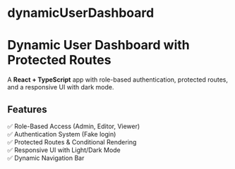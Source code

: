 # dynamicUserDashboard

# Dynamic User Dashboard with Protected Routes  

A **React + TypeScript** app with role-based authentication, protected routes, and a responsive UI with dark mode.

## Features  
✅ Role-Based Access (Admin, Editor, Viewer)  
✅ Authentication System (Fake login)  
✅ Protected Routes & Conditional Rendering  
✅ Responsive UI with Light/Dark Mode  
✅ Dynamic Navigation Bar 